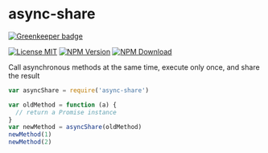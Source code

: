 # async-share

[![Greenkeeper badge](https://badges.greenkeeper.io/zhuweiyou/async-share.svg)](https://greenkeeper.io/)

[![License MIT](https://img.shields.io/npm/l/async-share.svg)](https://github.com/zhuweiyou/async-share/blob/master/LICENSE)
[![NPM Version](https://img.shields.io/npm/v/async-share.svg)](https://www.npmjs.com/package/async-share)
[![NPM Download](https://img.shields.io/npm/dt/async-share.svg)](https://www.npmjs.com/package/async-share)

Call asynchronous methods at the same time, execute only once, and share the result

```js
var asyncShare = require('async-share')

var oldMethod = function (a) {
  // return a Promise instance
}
var newMethod = asyncShare(oldMethod)
newMethod(1)
newMethod(2)
```
